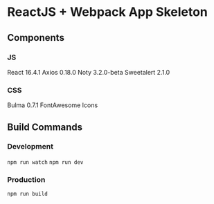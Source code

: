 # ReactJS + Webpack App Skeleton


## Components

### JS
React 16.4.1
Axios 0.18.0
Noty 3.2.0-beta
Sweetalert 2.1.0

### CSS
Bulma 0.7.1
FontAwesome Icons


## Build Commands

### Development
`npm run watch`
`npm run dev`


### Production

`npm run build`

